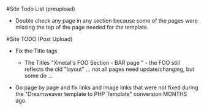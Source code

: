 #Site Todo List (preupload)
- Double check any page in any section because some of the pages were missing the top of the page needed for the template.

#Site TODO (Post Upload)
- Fix the Title tags 
	- The Titles "Xmetal's FOO Section - BAR page " - the FOO still reflects the old "layout" ... not all pages need update/changing, but some do ... 

- Go page by page and fix links and image links that were not fixed during the "Dreamweaver template to PHP Template" conversion MONTHS ago. 